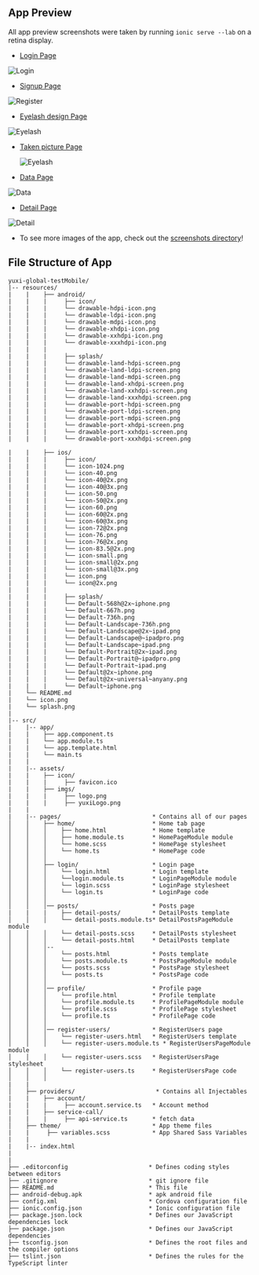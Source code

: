 

## App Preview
All app preview screenshots were taken by running `ionic serve --lab` on a retina display.

 - [Login Page](https://github.com/developerhincapie/yuxi-global-testMobile/blob/master/src/pages/login/login.html)

  <img src="resources/screenshots/login.png" alt="Login">

 - [Signup Page](https://github.com/developerhincapie/yuxi-global-testMobile/blob/master/src/pages/register-users/register-users.html)

  <img src="resources/screenshots/signup.png" alt="Register">
  
 - [Eyelash design Page](https://github.com/developerhincapie/yuxi-global-testMobile/blob/master/src/pages/home/home.html)

  <img src="resources/screenshots/eyelash.png" alt="Eyelash">
  
 - [Taken picture Page](https://github.com/developerhincapie/yuxi-global-testMobile/blob/master/src/pages/profile/profile.html)

     <img src="resources/screenshots/takenpicture.png" alt="Eyelash">
  
 - [Data Page](https://github.com/developerhincapie/yuxi-global-testMobile/blob/master/src/pages/posts/posts.html)

  <img src="resources/screenshots/datapage.png" alt="Data">
  
 - [Detail Page](https://github.com/developerhincapie/yuxi-global-testMobile/blob/master/src/pages/posts/detail-posts/detail-posts.html)

  <img src="resources/screenshots/detail.png" alt="Detail">

- To see more images of the app, check out the [screenshots directory](https://github.com/developerhincapie/yuxi-global-testMobile/tree/master/resources/screenshots)!

## File Structure of App
```
yuxi-global-testMobile/
|-- resources/ 
|    |    ├── android/
|    |    |     ├── icon/
|    |    |     └── drawable-hdpi-icon.png
|    |    |     └── drawable-ldpi-icon.png
|    |    |     └── drawable-mdpi-icon.png
|    |    |     └── drawable-xhdpi-icon.png
|    |    |     └── drawable-xxhdpi-icon.png
|    |    |     └── drawable-xxxhdpi-icon.png
|    |    |     
|    |    |     ├── splash/
|    |    |     └── drawable-land-hdpi-screen.png
|    |    |     └── drawable-land-ldpi-screen.png
|    |    |     └── drawable-land-mdpi-screen.png
|    |    |     └── drawable-land-xhdpi-screen.png
|    |    |     └── drawable-land-xxhdpi-screen.png
|    |    |     └── drawable-land-xxxhdpi-screen.png
|    |    |     └── drawable-port-hdpi-screen.png
|    |    |     └── drawable-port-ldpi-screen.png
|    |    |     └── drawable-port-mdpi-screen.png
|    |    |     └── drawable-port-xhdpi-screen.png
|    |    |     └── drawable-port-xxhdpi-screen.png
|    |    |     └── drawable-port-xxxhdpi-screen.png

|    |    ├── ios/
|    |    |     ├── icon/
|    |    |     └── icon-1024.png
|    |    |     └── icon-40.png
|    |    |     └── icon-40@2x.png
|    |    |     └── icon-40@3x.png
|    |    |     └── icon-50.png
|    |    |     └── icon-50@2x.png
|    |    |     └── icon-60.png
|    |    |     └── icon-60@2x.png
|    |    |     └── icon-60@3x.png
|    |    |     └── icon-72@2x.png
|    |    |     └── icon-76.png
|    |    |     └── icon-76@2x.png
|    |    |     └── icon-83.5@2x.png
|    |    |     └── icon-small.png
|    |    |     └── icon-small@2x.png
|    |    |     └── icon-small@3x.png
|    |    |     └── icon.png
|    |    |     └── icon@2x.png
|    |    |     
|    |    |     ├── splash/
|    |    |     └── Default-568h@2x~iphone.png
|    |    |     └── Default-667h.png
|    |    |     └── Default-736h.png
|    |    |     └── Default-Landscape-736h.png
|    |    |     └── Default-Landscape@2x~ipad.png
|    |    |     └── Default-Landscape@~ipadpro.png
|    |    |     └── Default-Landscape~ipad.png
|    |    |     └── Default-Portrait@2x~ipad.png
|    |    |     └── Default-Portrait@~ipadpro.png
|    |    |     └── Default-Portrait~ipad.png
|    |    |     └── Default@2x~iphone.png
|    |    |     └── Default@2x~universal~anyany.png
|    |    |     └── Default~iphone.png
|    └── README.md
|    └── icon.png
|    └── splash.png
|
|-- src/
|    |-- app/
|    |    ├── app.component.ts
|    |    └── app.module.ts
|    |    └── app.template.html
|    |    └── main.ts
|    |
|    |-- assets/
|    |    ├── icon/
|    |    |     ├── favicon.ico
|    |    ├── imgs/
|    |    |     ├── logo.png
|    |    |     ├── yuxiLogo.png
|    |
|    |-- pages/                          * Contains all of our pages
│    │    ├── home/                      * Home tab page
│    │    │    ├── home.html             * Home template
│    │    │    ├── home.module.ts        * HomePageModule module
│    │    │    └── home.scss             * HomePage stylesheet
│    │    │    └── home.ts               * HomePage code
│    │    │
│    │    ├── login/                     * Login page
│    │    │    └── login.html            * Login template
│    │    │    └──login.module.ts        * LoginPageModule module
│    │    │    └── login.scss            * LoginPage stylesheet
│    │    │    └── login.ts              * LoginPage code
│    │    │
│    │    │── posts/                     * Posts page
|    |    |    ├── detail-posts/         * DetailPosts template
│    │    │    └── detail-posts.module.ts* DetailPostsPageModule module   
│    │    │    └── detail-posts.scss     * DetailPosts stylesheet
│    │    │    └── detail-posts.html     * DetailPosts template
│    │    │-- 
│    │    │    └── posts.html            * Posts template
│    │    │    └── posts.module.ts       * PostsPageModule module
│    │    │    └── posts.scss            * PostsPage stylesheet
│    │    │    └── posts.ts              * PostsPage code
│    │    │
│    │    │── profile/                   * Profile page
│    │    │    └── profile.html          * Profile template
│    │    │    └── profile.module.ts     * ProfilePageModule module
│    │    │    └── profile.scss          * ProfilePage stylesheet
│    │    │    └── profile.ts            * ProfilePage code
│    │    │
│    │    │── register-users/            * RegisterUsers page
│    │    │    └── register-users.html   * RegisterUsers template
│    │    │    └── register-users.module.ts * RegisterUsersPageModule module
│    │    │    └── register-users.scss   * RegisterUsersPage stylesheet
│    │    │    └── register-users.ts     * RegisterUsersPage code
│    │    │
|    |
│    ├── providers/                       * Contains all Injectables
|    |    ├── account/
|    |    |     ├── account.service.ts   * Account method
|    |    ├── service-call/
|    |    |     ├── api-service.ts       * fetch data
│    ├── theme/                          * App theme files
|    |     ├── variables.scss            * App Shared Sass Variables
|    |
|    |-- index.html
|
|
├── .editorconfig                       * Defines coding styles between editors
├── .gitignore                          * git ignore file
├── README.md                           * This file
├── android-debug.apk                   * apk android file
├── config.xml                          * Cordova configuration file
├── ionic.config.json                   * Ionic configuration file
├── package.json.lock                   * Defines our JavaScript dependencies lock
├── package.json                        * Defines our JavaScript dependencies
├── tsconfig.json                       * Defines the root files and the compiler options
├── tslint.json                         * Defines the rules for the TypeScript linter

```
